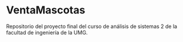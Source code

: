 # VentaMascotas
Repositorio del proyecto final del curso de análisis de sistemas 2 de la facultad de ingeniería de la UMG.
